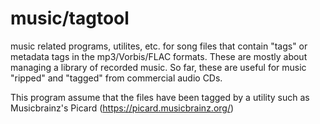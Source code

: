 # music/tagtool
music related programs, utilites, etc. for song files that contain "tags"
or metadata tags in the mp3/Vorbis/FLAC formats.
These are mostly about managing a library of recorded music.
So far, these are useful for music "ripped" and "tagged" from
commercial audio CDs.

This program assume that the files have been tagged by a utility such
as Musicbrainz's Picard (https://picard.musicbrainz.org/)

